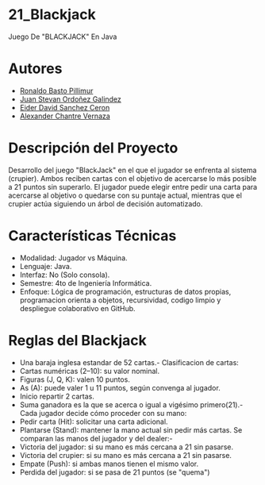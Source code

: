 # 21_Blackjack
Juego De "BLACKJACK" En Java
# Autores
- [Ronaldo Basto Pillimur](https://github.com/RonaldB24)
- [Juan Stevan Ordoñez Galindez](https://github.com/juanostevan)
- [Eider David Sanchez Ceron](https://github.com/Zandybro)
- [Alexander Chantre Vernaza](https://github.com/AlexanderChantre)

# Descripción del Proyecto
Desarrollo del juego "BlackJack" en el que el jugador se enfrenta al sistema (crupier).
Ambos reciben cartas con el objetivo de acercarse lo más posible a 21 puntos sin superarlo.
El jugador puede elegir entre pedir una carta para acercarse al objetivo o quedarse con su puntaje actual, 
mientras que el crupier actúa siguiendo un árbol de decisión automatizado.

# Características Técnicas
- Modalidad: Jugador vs Máquina.
- Lenguaje: Java.
- Interfaz: No (Solo consola).
- Semestre: 4to de Ingeniería Informática.
- Enfoque: Lógica de programación, estructuras de datos propias, programacion orienta a objetos, recursividad, codigo limpio y despliegue colaborativo en GitHub.

# Reglas del Blackjack
- Una baraja inglesa estandar de 52 cartas.- 
Clasificacion de cartas:
- Cartas numéricas (2–10): su valor nominal.
- Figuras (J, Q, K): valen 10 puntos.
- As (A): puede valer 1 u 11 puntos, según convenga al jugador.
- Inicio repartir 2 cartas.
- Suma ganadora es la que se acerca o igual a vigésimo primero(21).- 
Cada jugador decide cómo proceder con su mano:
- Pedir carta (Hit): solicitar una carta adicional.
- Plantarse (Stand): mantener la mano actual sin pedir más cartas.
Se comparan las manos del jugador y del dealer:- 
- Victoria del jugador: si su mano es más cercana a 21 sin pasarse.
- Victoria del crupier: si su mano es más cercana a 21 sin pasarse.
- Empate (Push): si ambas manos tienen el mismo valor.
- Perdida del jugador: si se pasa de 21 puntos (se "quema")
